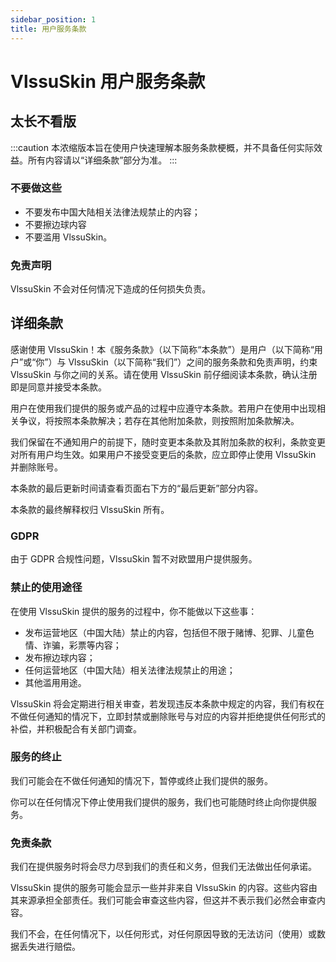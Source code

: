 ```yaml
---
sidebar_position: 1
title: 用户服务条款
---
```


# VlssuSkin 用户服务条款

## 太长不看版
:::caution
本浓缩版本旨在使用户快速理解本服务条款梗概，并不具备任何实际效益。所有内容请以“详细条款”部分为准。
:::
### 不要做这些
- 不要发布中国大陆相关法律法规禁止的内容；
- 不要擦边球内容
- 不要滥用 VlssuSkin。
### 免责声明
VlssuSkin 不会对任何情况下造成的任何损失负责。

## 详细条款
感谢使用 VlssuSkin！本《服务条款》（以下简称“本条款”）是用户（以下简称“用户”或“你”）与 VlssuSkin（以下简称“我们”）之间的服务条款和免责声明，约束 VlssuSkin 与你之间的关系。请在使用 VlssuSkin 前仔细阅读本条款，确认注册即是同意并接受本条款。

用户在使用我们提供的服务或产品的过程中应遵守本条款。若用户在使用中出现相关争议，将按照本条款解决；若存在其他附加条款，则按照附加条款解决。

我们保留在不通知用户的前提下，随时变更本条款及其附加条款的权利，条款变更对所有用户均生效。如果用户不接受变更后的条款，应立即停止使用 VlssuSkin 并删除账号。

本条款的最后更新时间请查看页面右下方的“最后更新”部分内容。

本条款的最终解释权归 VlssuSkin 所有。

### GDPR
由于 GDPR 合规性问题，VlssuSkin 暂不对欧盟用户提供服务。

### 禁止的使用途径
在使用 VlssuSkin 提供的服务的过程中，你不能做以下这些事：

- 发布运营地区（中国大陆）禁止的内容，包括但不限于赌博、犯罪、儿童色情、诈骗，彩票等内容；
- 发布擦边球内容；
- 任何运营地区（中国大陆）相关法律法规禁止的用途；
- 其他滥用用途。

VlssuSkin 将会定期进行相关审查，若发现违反本条款中规定的内容，我们有权在不做任何通知的情况下，立即封禁或删除账号与对应的内容并拒绝提供任何形式的补偿，并积极配合有关部门调查。

### 服务的终止
我们可能会在不做任何通知的情况下，暂停或终止我们提供的服务。

你可以在任何情况下停止使用我们提供的服务，我们也可能随时终止向你提供服务。

### 免责条款
我们在提供服务时将会尽力尽到我们的责任和义务，但我们无法做出任何承诺。

VlssuSkin 提供的服务可能会显示一些并非来自 VlssuSkin 的内容。这些内容由其来源承担全部责任。我们可能会审查这些内容，但这并不表示我们必然会审查内容。

我们不会，在任何情况下，以任何形式，对任何原因导致的无法访问（使用）或数据丢失进行赔偿。
